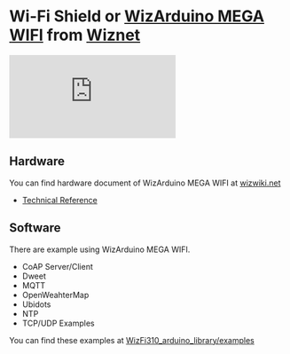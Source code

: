 # Wi-Fi Shield or [WizArduino MEGA WIFI](http://wizwiki.net/wiki/doku.php?id=osh:wizarduino_mega_wifi:start) from [Wiznet](http://www.wiznet.co.kr/)

![](http://wizwiki.net/wiki/lib/exe/fetch.php?media=osh:wizarduino_mega_wifi:wizarduino_mega_wifi_o_ver1.0_pinout_170316.png)

## Hardware
You can find hardware document of WizArduino MEGA WIFI at [wizwiki.net](http://wizwiki.net/wiki/doku.php?id=osh:wizarduino_mega_wifi:start)

- [Technical Reference](http://wizwiki.net/wiki/doku.php?id=osh:wizarduino_mega_wifi:start#technical_reference)

## Software
There are example using WizArduino MEGA WIFI.
- CoAP Server/Client
- Dweet
- MQTT
- OpenWeahterMap
- Ubidots
- NTP
- TCP/UDP Examples

You can find these examples at [WizFi310_arduino_library/examples](https://github.com/Wiznet/WizFi310_arduino_library/tree/master/examples)





